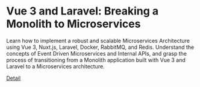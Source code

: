 # Vue 3 and Laravel: Breaking a Monolith to Microservices

Learn how to implement a robust and scalable Microservices Architecture using Vue 3, Nuxt.js, Laravel, Docker, RabbitMQ, and Redis. Understand the concepts of Event Driven Microservices and Internal APIs, and grasp the process of transitioning from a Monolith application built with Vue 3 and Laravel to a Microservices architecture. 

[Detail](https://eduitfree.com/courses/vue-3-and-laravel-breaking-a-monolith-to-microservices)
